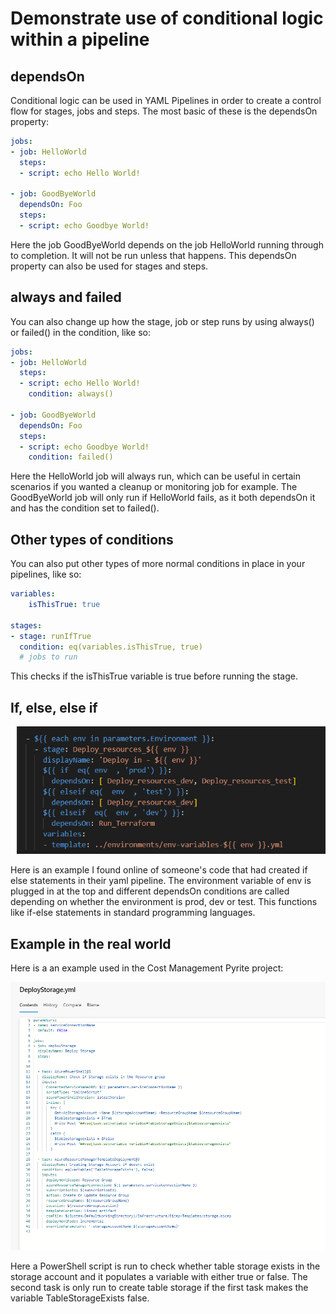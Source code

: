 # Demonstrate use of conditional logic within a pipeline

## dependsOn

Conditional logic can be used in YAML Pipelines in order to create a control flow for stages, jobs and steps. The most basic of these is the dependsOn property:

```yaml
jobs:
- job: HelloWorld
  steps:
  - script: echo Hello World!

- job: GoodByeWorld
  dependsOn: Foo
  steps:
  - script: echo Goodbye World!
```

Here the job GoodByeWorld depends on the job HelloWorld running through to completion. It will not be run unless that happens. This dependsOn property can also be used for stages and steps.

## always and failed

You can also change up how the stage, job or step runs by using always() or failed() in the condition, like so:

```yaml
jobs:
- job: HelloWorld
  steps:
  - script: echo Hello World!
	condition: always()

- job: GoodByeWorld
  dependsOn: Foo
  steps:
  - script: echo Goodbye World!
	condition: failed()
```

Here the HelloWorld job will always run, which can be useful in certain scenarios if you wanted a cleanup or monitoring job for example. The GoodByeWorld job will only run if HelloWorld fails, as it both dependsOn it and has the condition set to failed().

## Other types of conditions

You can also put other types of more normal conditions in place in your pipelines, like so:

```yaml
variables:
	isThisTrue: true

stages:
- stage: runIfTrue
  condition: eq(variables.isThisTrue, true)
  # jobs to run
```

This checks if the isThisTrue variable is true before running the stage.

## If, else, else if

![Example of if, else and else if](./images/ifelsepipeline.png)

Here is an example I found online of someone's code that had created if else statements in their yaml pipeline. The environment variable of env is plugged in at the top and different dependsOn conditions are called depending on whether the environment is prod, dev or test. This functions like if-else statements in standard programming languages.

## Example in the real world

Here is a an example used in the Cost Management Pyrite project:

![Real world pipeline conditional logic](./images/pipelineconditionallogic.png)

Here a PowerShell script is run to check whether table storage exists in the storage account and it populates a variable with either true or false. The second task is only run to create table storage if the first task makes the variable TableStorageExists false.


